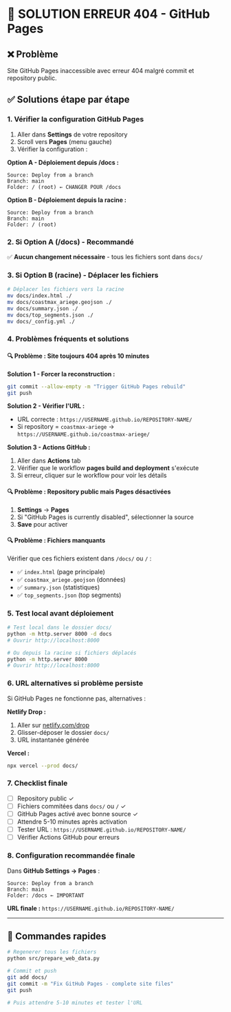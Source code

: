 # 🔧 SOLUTION ERREUR 404 - GitHub Pages

## ❌ Problème
Site GitHub Pages inaccessible avec erreur 404 malgré commit et repository public.

## ✅ Solutions étape par étape

### 1. Vérifier la configuration GitHub Pages

1. Aller dans **Settings** de votre repository
2. Scroll vers **Pages** (menu gauche)
3. Vérifier la configuration :

**Option A - Déploiement depuis /docs :**
```
Source: Deploy from a branch
Branch: main
Folder: / (root) ← CHANGER POUR /docs
```

**Option B - Déploiement depuis la racine :**
```
Source: Deploy from a branch  
Branch: main
Folder: / (root)
```

### 2. Si Option A (/docs) - Recommandé

✅ **Aucun changement nécessaire** - tous les fichiers sont dans `docs/`

### 3. Si Option B (racine) - Déplacer les fichiers

```bash
# Déplacer les fichiers vers la racine
mv docs/index.html ./
mv docs/coastmax_ariege.geojson ./
mv docs/summary.json ./
mv docs/top_segments.json ./
mv docs/_config.yml ./
```

### 4. Problèmes fréquents et solutions

#### 🔍 **Problème : Site toujours 404 après 10 minutes**

**Solution 1 - Forcer la reconstruction :**
```bash
git commit --allow-empty -m "Trigger GitHub Pages rebuild"
git push
```

**Solution 2 - Vérifier l'URL :**
- URL correcte : `https://USERNAME.github.io/REPOSITORY-NAME/`
- Si repository = `coastmax-ariege` → `https://USERNAME.github.io/coastmax-ariege/`

**Solution 3 - Actions GitHub :**
1. Aller dans **Actions** tab
2. Vérifier que le workflow **pages build and deployment** s'exécute
3. Si erreur, cliquer sur le workflow pour voir les détails

#### 🔍 **Problème : Repository public mais Pages désactivées**

1. **Settings** → **Pages**
2. Si "GitHub Pages is currently disabled", sélectionner la source
3. **Save** pour activer

#### 🔍 **Problème : Fichiers manquants**

Vérifier que ces fichiers existent dans `/docs/` ou `/` :
- ✅ `index.html` (page principale)
- ✅ `coastmax_ariege.geojson` (données)
- ✅ `summary.json` (statistiques)
- ✅ `top_segments.json` (top segments)

### 5. Test local avant déploiement

```bash
# Test local dans le dossier docs/
python -m http.server 8000 -d docs
# Ouvrir http://localhost:8000

# Ou depuis la racine si fichiers déplacés
python -m http.server 8000
# Ouvrir http://localhost:8000
```

### 6. URL alternatives si problème persiste

Si GitHub Pages ne fonctionne pas, alternatives :

**Netlify Drop :**
1. Aller sur [netlify.com/drop](https://netlify.com/drop)
2. Glisser-déposer le dossier `docs/`
3. URL instantanée générée

**Vercel :**
```bash
npx vercel --prod docs/
```

### 7. Checklist finale

- [ ] Repository public ✓
- [ ] Fichiers commitées dans `docs/` ou `/` ✓
- [ ] GitHub Pages activé avec bonne source ✓
- [ ] Attendre 5-10 minutes après activation
- [ ] Tester URL : `https://USERNAME.github.io/REPOSITORY-NAME/`
- [ ] Vérifier Actions GitHub pour erreurs

### 8. Configuration recommandée finale

Dans **GitHub Settings → Pages** :

```
Source: Deploy from a branch
Branch: main  
Folder: /docs ← IMPORTANT
```

**URL finale :** `https://USERNAME.github.io/REPOSITORY-NAME/`

---

## 🚀 Commandes rapides

```bash
# Regenerer tous les fichiers
python src/prepare_web_data.py

# Commit et push
git add docs/
git commit -m "Fix GitHub Pages - complete site files"
git push

# Puis attendre 5-10 minutes et tester l'URL
```
